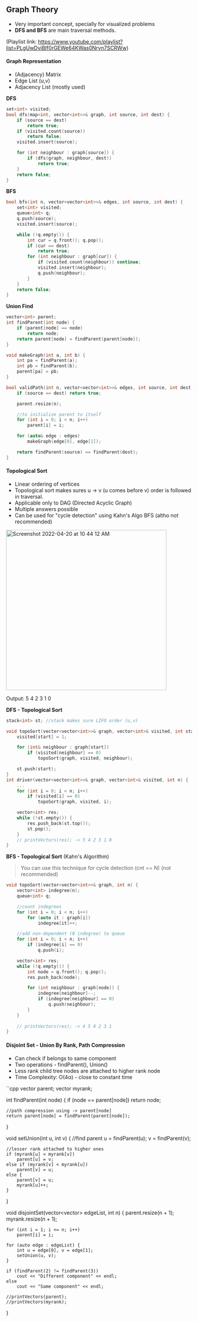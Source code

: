 ## Graph Theory

- Very important concept, specially for visualized problems
- **DFS and BFS** are main traversal methods.

(Playlist link: https://www.youtube.com/playlist?list=PLgUwDviBIf0rGEWe64KWas0Nryn7SCRWw)

#### Graph Representation
- (Adjacency) Matrix
- Edge List (u,v)
- Adjacency List (mostly used)

**DFS**
```cpp
set<int> visited;
bool dfs(map<int, vector<int>>& graph, int source, int dest) {
	if (source == dest)
		return true;
	if (visited.count(source))
		return false;
	visited.insert(source);

	for (int neighbour : graph[source]) {
		if (dfs(graph, neighbour, dest))
			return true;
	}
	return false;
}
```

**BFS**
```cpp
bool bfs(int n, vector<vector<int>>& edges, int source, int dest) {
	set<int> visited;
	queue<int> q;
	q.push(source);
	visited.insert(source);

	while (!q.empty()) {
		int cur = q.front(); q.pop();
		if (cur == dest)
			return true;
		for (int neighbour : graph[cur]) {
			if (visited.count(neighbour)) continue;
			visited.insert(neighbour);
			q.push(neighbour);
		}
	}
	return false;
}
```

**Union Find**
```cpp
vector<int> parent;
int findParent(int node) {
	if (parent[node] == node)
		return node;
	return parent[node] = findParent(parent[node]);
}

void makeGraph(int a, int b) {
	int pa = findParent(a);
	int pb = findParent(b);
	parent[pa] = pb;
}

bool validPath(int n, vector<vector<int>>& edges, int source, int dest) {
	if (source == dest) return true;

	parent.resize(n);

	//to initialize parent to itself
	for (int i = 0; i < n; i++)
		parent[i] = i;

	for (auto& edge : edges)
		makeGraph(edge[0], edge[1]);

	return findParent(source) == findParent(dest);
}
```

#### Topological Sort
 - Linear ordering of vertices
 - Topological sort makes sures u -> v (u comes before v) order is followed in traversal.
 - Applicable only to DAG (Directed Acyclic Graph)
 - Multiple answers possible
 - Can be used for "cycle detection" using Kahn's Algo BFS (altho not recommended)

<img width="435" alt="Screenshot 2022-04-20 at 10 44 12 AM" src="https://user-images.githubusercontent.com/27401142/164155262-04bb8405-4f0c-45e5-9890-9c3104919f10.png">

Output: 5 4 2 3 1 0 

**DFS - Topological Sort**
```cpp
stack<int> st; //stack makes sure LIFO order (u,v)

void topoSort(vector<vector<int>>& graph, vector<int>& visited, int start) {
    visited[start] = 1;

    for (int& neighbour : graph[start])
        if (visited[neighbour] == 0)
            topoSort(graph, visited, neighbour);

    st.push(start);
}
int driver(vector<vector<int>>& graph, vector<int>& visited, int n) {
    ...
    for (int i = 0; i < n; i++)
        if (visited[i] == 0)
            topoSort(graph, visited, i);

    vector<int> res;
    while (!st.empty()) {
        res.push_back(st.top());
        st.pop();
    }
    // printVectors(res); -> 5 4 2 3 1 0 
}
```

**BFS - Topological Sort** (Kahn's Algorithm)
> You can use this technique for cycle detection (cnt == N) (not recommended)
```cpp
void topoSort(vector<vector<int>>& graph, int n) {
    vector<int> indegree(n);
    queue<int> q;

    //count indegrees
    for (int i = 0; i < n; i++)
        for (auto it : graph[i])
            indegree[it]++;

    //add non-dependent (0 indegree) to queue
    for (int i = 0; i < n; i++)
        if (indegree[i] == 0)
            q.push(i);

    vector<int> res;
    while (!q.empty()) {
        int node = q.front(); q.pop();
        res.push_back(node);

        for (int neighbour : graph[node]) {
            indegree[neighbour]--;
            if (indegree[neighbour] == 0)
                q.push(neighbour);
        }
    }
    
    // printVectors(res); -> 4 5 0 2 3 1 
}
```

#### Disjoint Set - Union By Rank, Path Compression
- Can check if belongs to same component
- Two operations - findParent(), Union()
- Less rank child tree nodes are attached to higher rank node
- Time Complexity: O(4α) - close to constant time

``cpp
vector<int> parent;
vector<int> myrank;

int findParent(int node) {
    if (node == parent[node])
        return node;

    //path compression using -> parent[node]
    return parent[node] = findParent(parent[node]);
}

void setUnion(int u, int v) {
    //find parent
    u = findParent(u);
    v = findParent(v);

    //lesser rank attached to higher ones
    if (myrank[u] < myrank[v])
        parent[u] = v;
    else if (myrank[v] < myrank[u])
        parent[v] = u;
    else {
        parent[v] = u;
        myrank[u]++;
    }
}

void disjointSet(vector<vector<int>> edgeList, int n) {
    parent.resize(n + 1);
    myrank.resize(n + 1);

    for (int i = 1; i <= n; i++)
        parent[i] = i;

    for (auto edge : edgeList) {
        int u = edge[0], v = edge[1];
        setUnion(u, v);
    }

    if (findParent(2) != findParent(3))
        cout << "Different component" << endl;
    else
        cout << "Same component" << endl;

    //printVectors(parent);
    //printVectors(myrank);
}
```
